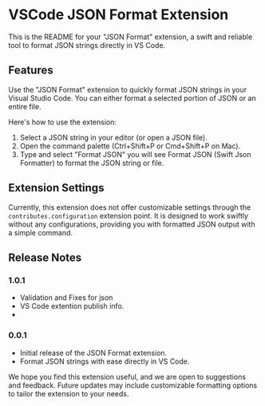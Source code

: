 # VSCode JSON Format Extension

This is the README for your "JSON Format" extension, a swift and reliable tool to format JSON strings directly in VS Code.

## Features

Use the "JSON Format" extension to quickly format JSON strings in your Visual Studio Code. You can either format a selected portion of JSON or an entire file.

Here's how to use the extension:

1. Select a JSON string in your editor (or open a JSON file).
2. Open the command palette (Ctrl+Shift+P or Cmd+Shift+P on Mac).
3. Type and select "Format JSON" you will see Format JSON (Swift Json Formatter) to format the JSON string or file.

## Extension Settings

Currently, this extension does not offer customizable settings through the `contributes.configuration` extension point. It is designed to work swiftly without any configurations, providing you with formatted JSON output with a simple command.

## Release Notes
### 1.0.1

- Validation and Fixes for json
- VS Code extention publish info.
- 
### 0.0.1

- Initial release of the JSON Format extension.
- Format JSON strings with ease directly in VS Code.

We hope you find this extension useful, and we are open to suggestions and feedback. Future updates may include customizable formatting options to tailor the extension to your needs.

